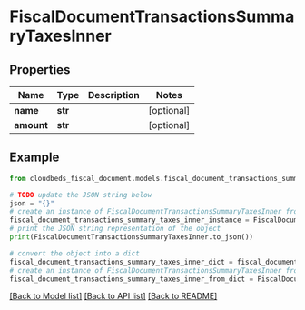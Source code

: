 # FiscalDocumentTransactionsSummaryTaxesInner


## Properties

Name | Type | Description | Notes
------------ | ------------- | ------------- | -------------
**name** | **str** |  | [optional] 
**amount** | **str** |  | [optional] 

## Example

```python
from cloudbeds_fiscal_document.models.fiscal_document_transactions_summary_taxes_inner import FiscalDocumentTransactionsSummaryTaxesInner

# TODO update the JSON string below
json = "{}"
# create an instance of FiscalDocumentTransactionsSummaryTaxesInner from a JSON string
fiscal_document_transactions_summary_taxes_inner_instance = FiscalDocumentTransactionsSummaryTaxesInner.from_json(json)
# print the JSON string representation of the object
print(FiscalDocumentTransactionsSummaryTaxesInner.to_json())

# convert the object into a dict
fiscal_document_transactions_summary_taxes_inner_dict = fiscal_document_transactions_summary_taxes_inner_instance.to_dict()
# create an instance of FiscalDocumentTransactionsSummaryTaxesInner from a dict
fiscal_document_transactions_summary_taxes_inner_from_dict = FiscalDocumentTransactionsSummaryTaxesInner.from_dict(fiscal_document_transactions_summary_taxes_inner_dict)
```
[[Back to Model list]](../README.md#documentation-for-models) [[Back to API list]](../README.md#documentation-for-api-endpoints) [[Back to README]](../README.md)


